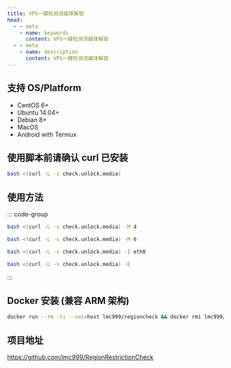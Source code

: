 ```yaml
---
title: VPS一键检测流媒体解锁
head:
  - - meta
    - name: keywords
      content: VPS一键检测流媒体解锁
  - - meta
    - name: description
      content: VPS一键检测流媒体解锁
---
```


## 支持 OS/Platform

- CentOS 6+
- Ubuntu 14.04+
- Debian 8+
- MacOS
- Android with Termux

## 使用脚本前请确认 curl 已安装

```sh
bash <(curl -L -s check.unlock.media)
```

## 使用方法

::: code-group

```sh [只检测IPv4结果]
bash <(curl -L -s check.unlock.media) -M 4
```

```sh [只检测IPv6结果]
bash <(curl -L -s check.unlock.media) -M 6
```

```sh [指定检测的网卡名称]
bash <(curl -L -s check.unlock.media) -I eth0
```

```sh [选择脚本语言为英文]
bash <(curl -L -s check.unlock.media) -E
```

:::

## Docker 安装 (兼容 ARM 架构)

```sh
docker run --rm -ti --net=host lmc999/regioncheck && docker rmi lmc999/regioncheck
```

## 项目地址

https://github.com/lmc999/RegionRestrictionCheck
